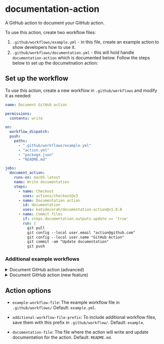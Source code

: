 # documentation-action

A GitHub action to document your GitHub action.

To use this action, create two workflow files:

1. `.github/workflows/example.yml` - in this file, create an example action to show developers how to use it.
2. `.github/workflows/documentation.yml` - this will hold handle `documentation-action` which is documented below. Follow the steps below to set up the documetnation action:

<!-- START GENERATED DOCUMENTATION -->

## Set up the workflow

To use this action, create a new workflow in `.github/workflows` and modify it as needed:

```yml
name: Document GitHub action

permissions:
  contents: write

on:
  workflow_dispatch:
  push:
    paths:
      - ".github/workflows/example.yml"
      - "action.yml"
      - "package.json"
      - "README.md"

jobs:
  document_action:
    runs-on: macOS-latest
    name: Write documentation
    steps:
      - name: Checkout
        uses: actions/checkout@v3
      - name: Documentation action
        id: documentation
        uses: katydecorah/documentation-action@v1.0.0
      - name: Commit files
        if: steps.documentation.outputs.update == 'true'
        run: |
          git pull
          git config --local user.email "action@github.com"
          git config --local user.name "GitHub Action"
          git commit -am "Update documentation"
          git push
```

### Additional example workflows

<details>
<summary>Document GitHub action (advanced)</summary>

```yml
name: Document GitHub action (advanced)
# This workflow file is the same as example.yml
# It's a proof of concept that you provide additional workflow files and they will appear in the README.

permissions:
  contents: write

jobs:
  document_action:
    runs-on: macOS-latest
    name: Write documentation
    steps:
      - name: Checkout
        uses: actions/checkout@v3
      - name: Documentation action
        id: documentation
        uses: katydecorah/documentation-action@v1.0.0
      - name: Commit files
        if: steps.documentation.outputs.update == 'true'
        run: |
          git pull
          git config --local user.email "action@github.com"
          git config --local user.name "GitHub Action"
          git commit -am "Update documentation"
          git push
```

</details>

<details>
<summary>Document GitHub action (new feature)</summary>

```yml
name: Document GitHub action (new feature)
# This workflow file is the same as example.yml
# It's a proof of concept that you provide additional workflow files and they will appear in the README.

permissions:
  contents: write

jobs:
  document_action:
    runs-on: macOS-latest
    name: Write documentation
    steps:
      - name: Checkout
        uses: actions/checkout@v3
      - name: Documentation action
        id: documentation
        uses: katydecorah/documentation-action@v1.0.0
      - name: Commit files
        if: steps.documentation.outputs.update == 'true'
        run: |
          git pull
          git config --local user.email "action@github.com"
          git config --local user.name "GitHub Action"
          git commit -am "Update documentation"
          git push
```

</details>

## Action options

- `example-workflow-file`: The example workflow file in `.github/workflows/` Default: `example.yml`.

- `additional-workflow-file-prefix`: To include additional workflow files, save them with this prefix in `.github/workflow/`. Default: `example`.

- `documentation-file`: The file where the action will write and update documentation for the action. Default: `README.md`.
<!-- END GENERATED DOCUMENTATION -->
